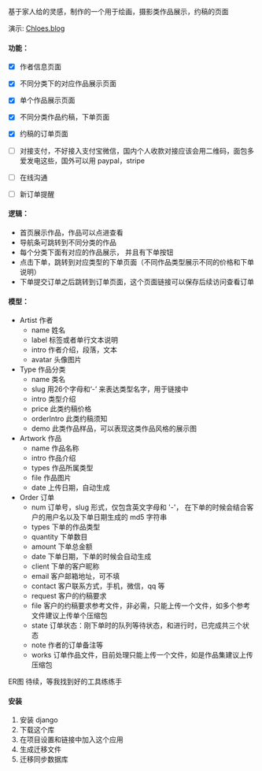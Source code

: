 
基于家人给的灵感，制作的一个用于绘画，摄影类作品展示，约稿的页面

演示: [Chloes.blog](https://chloes.blog/jing/)

#### 功能：
- [x] 作者信息页面
- [x] 不同分类下的对应作品展示页面
- [x] 单个作品展示页面
- [x] 不同分类作品约稿，下单页面
- [x] 约稿的订单页面
- [ ] 对接支付，不好接入支付宝微信，国内个人收款对接应该会用二维码，面包多爱发电这些，国外可以用 paypal，stripe
- [ ] 在线沟通
- [ ] 新订单提醒


#### 逻辑：
* 首页展示作品，作品可以点进查看
* 导航条可跳转到不同分类的作品
* 每个分类下面有对应的作品展示， 并且有下单按钮
* 点击下单，跳转到对应类型的下单页面（不同作品类型展示不同的价格和下单说明）
* 下单提交订单之后跳转到订单页面，这个页面链接可以保存后续访问查看订单

#### 模型：
* Artist 作者
	* name 姓名
	* label 标签或者单行文本说明
	* intro 作者介绍，段落，文本
	* avatar 头像图片
* Type 作品分类
	* name  类名
	* slug 用26个字母和‘-’ 来表达类型名字，用于链接中
	* intro 类型介绍
	* price 此类约稿价格
	* orderIntro 此类约稿须知
	* demo 此类作品样品，可以表现这类作品风格的展示图
* Artwork 作品
	* name 作品名称
	* intro 作品介绍
	* types 作品所属类型
	* file 作品图片
	* date 上传日期，自动生成
* Order 订单
	* num 订单号，slug 形式，仅包含英文字母和 '-'， 在下单的时候会结合客户的用户名以及下单日期生成的 md5 字符串
	* types 下单的作品类型
	* quantity 下单数目
	* amount 下单总金额
	* date 下单日期，下单的时候会自动生成
	* client 下单的客户昵称
	* email 客户邮箱地址，可不填
	* contact 客户联系方式，手机，微信，qq 等
	* request 客户的约稿要求
	* file 客户的约稿要求参考文件，非必需，只能上传一个文件，如多个参考文件建议上传单个压缩包
	* state 订单状态：刚下单时的队列等待状态，和进行时，已完成共三个状态
	* note 作者的订单备注等
	* works 订单作品文件，目前处理只能上传一个文件，如是作品集建议上传压缩包

ER图 待续，等我找到好的工具练练手

#### 安装
1. 安装 django
2. 下载这个库
3. 在项目设置和链接中加入这个应用
4. 生成迁移文件
5. 迁移同步数据库
